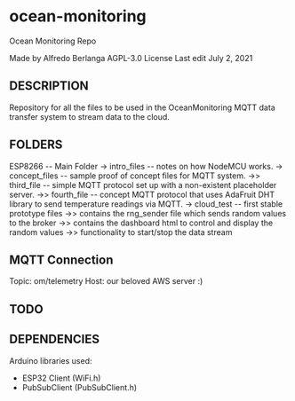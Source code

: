 # ocean-monitoring
Ocean Monitoring Repo

Made by Alfredo Berlanga
AGPL-3.0 License
Last edit July 2, 2021


## DESCRIPTION

Repository for all the files to be used in the OceanMonitoring MQTT data transfer system to stream data to the cloud.


## FOLDERS

ESP8266 -- Main Folder
  -> intro_files -- notes on how NodeMCU works.
  -> concept_files -- sample proof of concept files for MQTT system.
      ->> third_file -- simple MQTT protocol set up with a non-existent placeholder server.
      ->> fourth_file -- concept MQTT protocol that uses AdaFruit DHT library to send temperature readings via MQTT.
  -> cloud_test -- first stable prototype files
      ->> contains the rng_sender file which sends random values to the broker
      ->> contains the dashboard html to control and display the random values
      ->> functionality to start/stop the data stream

## MQTT Connection

Topic: om/telemetry
Host: our beloved AWS server :)

## TODO


## DEPENDENCIES

Arduino libraries used:
  - ESP32 Client (WiFi.h)
  - PubSubClient (PubSubClient.h)
